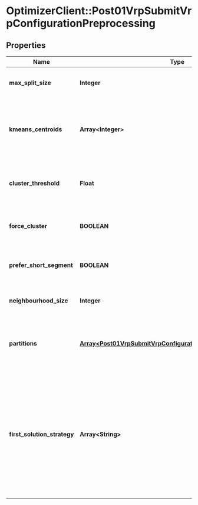 # OptimizerClient::Post01VrpSubmitVrpConfigurationPreprocessing

## Properties
Name | Type | Description | Notes
------------ | ------------- | ------------- | -------------
**max_split_size** | **Integer** | Divide the problem into clusters beyond this threshold | [optional] 
**kmeans_centroids** | **Array&lt;Integer&gt;** | Forces centroid indices used to generate clusters with kmeans partition_method. Available only with deprecated partition_method. | [optional] 
**cluster_threshold** | **Float** | Regroup close points which constitute a cluster into a single geolocated point | [optional] 
**force_cluster** | **BOOLEAN** | Force to cluster visits even if containing timewindows and quantities | [optional] 
**prefer_short_segment** | **BOOLEAN** | Could allow to pass multiple time in the same street but deliver in a single row | [optional] 
**neighbourhood_size** | **Integer** | Limit the size of the considered neighbourhood within the search | [optional] 
**partitions** | [**Array&lt;Post01VrpSubmitVrpConfigurationPreprocessingPartitions&gt;**](Post01VrpSubmitVrpConfigurationPreprocessingPartitions.md) | Describes partition process to perform before solving. Partitions will be performed in provided order | [optional] 
**first_solution_strategy** | **Array&lt;String&gt;** | Forces first solution strategy. Either one value to force specific behavior, or a list in order to test several ones and select the best. If string is &#39;internal&#39;, we will choose among pre-selected behaviors. There can not be more than three behaviors (ORtools only). | [optional] 


